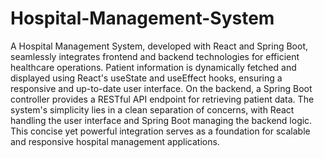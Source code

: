 # Hospital-Management-System

A Hospital Management System, developed with React and Spring Boot, seamlessly integrates frontend and backend technologies for efficient healthcare operations. Patient information is dynamically fetched and displayed using React's useState and useEffect hooks, ensuring a responsive and up-to-date user interface. On the backend, a Spring Boot controller provides a RESTful API endpoint for retrieving patient data. The system's simplicity lies in a clean separation of concerns, with React handling the user interface and Spring Boot managing the backend logic. This concise yet powerful integration serves as a foundation for scalable and responsive hospital management applications.

